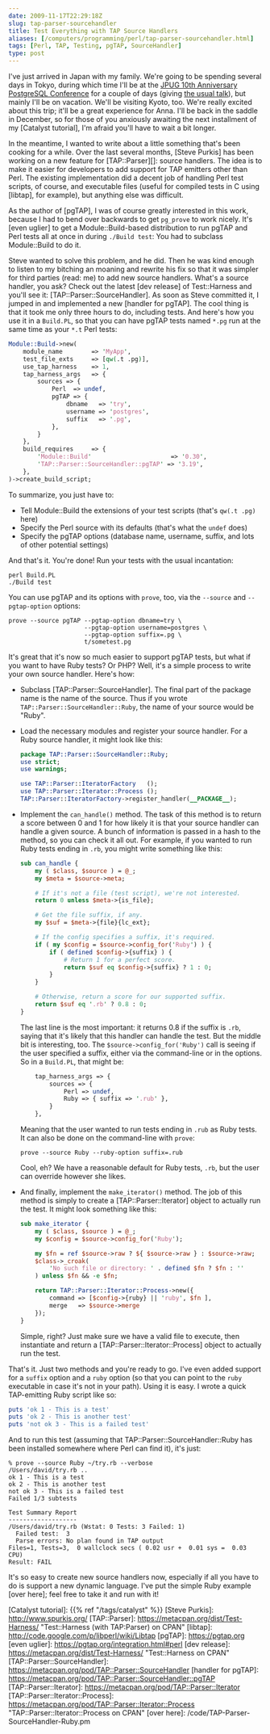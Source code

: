 ```yaml
---
date: 2009-11-17T22:29:18Z
slug: tap-parser-sourcehandler
title: Test Everything with TAP Source Handlers
aliases: [/computers/programming/perl/tap-parser-sourcehandler.html]
tags: [Perl, TAP, Testing, pgTAP, SourceHandler]
type: post
---
```


I've just arrived in Japan with my family. We're going to be spending several
days in Tokyo, during which time I'll be at the [JPUG 10th Anniversary
PostgreSQL Conference] for a couple of days (giving [the usual talk]), but
mainly I'll be on vacation. We'll be visiting Kyoto, too. We're really excited
about this trip; it'll be a great experience for Anna. I'll be back in the
saddle in December, so for those of you anxiously awaiting the next installment
of my [Catalyst tutorial], I'm afraid you'll have to wait a bit longer.

In the meantime, I wanted to write about a little something that's been cooking
for a while. Over the last several months, [Steve Purkis] has been working on a
new feature for [TAP::Parser][]: source handlers. The idea is to make it easier
for developers to add support for TAP emitters other than Perl. The existing
implementation did a decent job of handling Perl test scripts, of course, and
executable files (useful for compiled tests in C using [libtap], for example),
but anything else was difficult.

As the author of [pgTAP], I was of course greatly interested in this work,
because I had to bend over backwards to get `pg_prove` to work nicely. It's
[even uglier] to get a Module::Build-based distribution to run pgTAP and Perl
tests all at once in during `./Build test`: You had to subclass Module::Build to
do it.

Steve wanted to solve this problem, and he did. Then he was kind enough to
listen to my bitching an moaning and rewrite his fix so that it was simpler for
third parties (read: me) to add new source handlers. What's a source handler,
you ask? Check out the latest [dev release] of Test::Harness and you'll see it:
[TAP::Parser::SourceHandler]. As soon as Steve committed it, I jumped in and
implemented a new [handler for pgTAP]. The cool thing is that it took me only
three hours to do, including tests. And here's how you use it in a `Build.PL`,
so that you can have pgTAP tests named `*.pg` run at the same time as your `*.t`
Perl tests:

``` perl
Module::Build->new(
    module_name        => 'MyApp',
    test_file_exts     => [qw(.t .pg)],
    use_tap_harness    => 1,
    tap_harness_args   => {
        sources => {
            Perl  => undef,
            pgTAP => {
                dbname   => 'try',
                username => 'postgres',
                suffix   => '.pg',
            },
        }
    },
    build_requires     => {
        'Module::Build'                      => '0.30',
        'TAP::Parser::SourceHandler::pgTAP' => '3.19',
    },
)->create_build_script;
```

To summarize, you just have to:

-   Tell Module::Build the extensions of your test scripts (that's `qw(.t .pg)`
    here)
-   Specify the Perl source with its defaults (that's what the `undef` does)
-   Specify the pgTAP options (database name, username, suffix, and lots of
    other potential settings)

And that's it. You're done! Run your tests with the usual incantation:

    perl Build.PL
    ./Build test

You can use pgTAP and its options with `prove`, too, via the `--source` and
`--pgtap-option` options:

    prove --source pgTAP --pgtap-option dbname=try \
                         --pgtap-option username=postgres \
                         --pgtap-option suffix=.pg \
                         t/sometest.pg

It's great that it's now so much easier to support pgTAP tests, but what if you
want to have Ruby tests? Or PHP? Well, it's a simple process to write your own
source handler. Here's how:

-   Subclass [TAP::Parser::SourceHandler]. The final part of the package name is
    the name of the source. Thus if you wrote
    `TAP::Parser::SourceHandler::Ruby`, the name of your source would be "Ruby".

-   Load the necessary modules and register your source handler. For a Ruby
    source handler, it might look like this:

    ``` perl
    package TAP::Parser::SourceHandler::Ruby;
    use strict;
    use warnings;

    use TAP::Parser::IteratorFactory   ();
    use TAP::Parser::Iterator::Process ();
    TAP::Parser::IteratorFactory->register_handler(__PACKAGE__);
    ```

-   Implement the `can_handle()` method. The task of this method is to return a
    score between 0 and 1 for how likely it is that your source handler can
    handle a given source. A bunch of information is passed in a hash to the
    method, so you can check it all out. For example, if you wanted to run Ruby
    tests ending in `.rb`, you might write something like this:

    ``` perl
    sub can_handle {
        my ( $class, $source ) = @_;
        my $meta = $source->meta;

        # If it's not a file (test script), we're not interested.
        return 0 unless $meta->{is_file};

        # Get the file suffix, if any.
        my $suf = $meta->{file}{lc_ext};

        # If the config specifies a suffix, it's required.
        if ( my $config = $source->config_for('Ruby') ) {
            if ( defined $config->{suffix} ) {
                # Return 1 for a perfect score.
                return $suf eq $config->{suffix} ? 1 : 0;
            }
        }

        # Otherwise, return a score for our supported suffix.
        return $suf eq '.rb' ? 0.8 : 0;
    }
    ```

    The last line is the most important: it returns 0.8 if the suffix is `.rb`,
    saying that it's likely that this handler can handle the test. But the
    middle bit is interesting, too. The `$source->config_for('Ruby')` call is
    seeing if the user specified a suffix, either via the command-line or in the
    options. So in a `Build.PL`, that might be:

    ``` perl
        tap_harness_args => {
            sources => {
                Perl => undef,
                Ruby => { suffix => '.rub' },
            }
        },
    ```

    Meaning that the user wanted to run tests ending in `.rub` as Ruby tests. It
    can also be done on the command-line with `prove`:

        prove --source Ruby --ruby-option suffix=.rub

    Cool, eh? We have a reasonable default for Ruby tests, `.rb`, but the user
    can override however she likes.

-   And finally, implement the `make_iterator()` method. The job of this method
    is simply to create a [TAP::Parser::Iterator] object to actually run the
    test. It might look something like this:

    ``` perl
    sub make_iterator {
        my ( $class, $source ) = @_;
        my $config = $source->config_for('Ruby');

        my $fn = ref $source->raw ? ${ $source->raw } : $source->raw;
        $class->_croak(
            'No such file or directory: ' . defined $fn ? $fn : ''
        ) unless $fn && -e $fn;

        return TAP::Parser::Iterator::Process->new({
            command => [$config->{ruby} || 'ruby', $fn ],
            merge   => $source->merge
        });
    }
    ```

    Simple, right? Just make sure we have a valid file to execute, then
    instantiate and return a [TAP::Parser::Iterator::Process] object to actually
    run the test.

That's it. Just two methods and you're ready to go. I've even added support for
a `suffix` option and a `ruby` option (so that you can point to the `ruby`
executable in case it's not in your path). Using it is easy. I wrote a quick
TAP-emitting Ruby script like so:

``` ruby
puts 'ok 1 - This is a test'
puts 'ok 2 - This is another test'
puts 'not ok 3 - This is a failed test'
```

And to run this test (assuming that TAP::Parser::SourceHandler::Ruby has been
installed somewhere where Perl can find it), it's just:

    % prove --source Ruby ~/try.rb --verbose
    /Users/david/try.rb .. 
    ok 1 - This is a test
    ok 2 - This is another test
    not ok 3 - This is a failed test
    Failed 1/3 subtests 

    Test Summary Report
    -------------------
    /Users/david/try.rb (Wstat: 0 Tests: 3 Failed: 1)
      Failed test:  3
      Parse errors: No plan found in TAP output
    Files=1, Tests=3,  0 wallclock secs ( 0.02 usr +  0.01 sys =  0.03 CPU)
    Result: FAIL

It's so easy to create new source handlers now, especially if all you have to do
is support a new dynamic language. I've put the simple Ruby example [over here];
feel free to take it and run with it!

  [JPUG 10th Anniversary PostgreSQL Conference]: http://www.postgresql.jp/events/pgcon09j/e/
  [the usual talk]: http://www.postgresql.jp/events/pgcon09j/e/program_2#7
    "Unit Test your Database!"
  [Catalyst tutorial]: {{% ref "/tags/catalyst" %}}
  [Steve Purkis]: http://www.spurkis.org/
  [TAP::Parser]: https://metacpan.org/dist/Test-Harness/
    "Test::Harness (with TAP:Parser) on CPAN"
  [libtap]: http://code.google.com/p/libperl/wiki/Libtap
  [pgTAP]: https://pgtap.org
  [even uglier]: https://pgtap.org/integration.html#perl
  [dev release]: https://metacpan.org/dist/Test-Harness/
    "Test::Harness on CPAN"
  [TAP::Parser::SourceHandler]: https://metacpan.org/pod/TAP::Parser::SourceHandler
  [handler for pgTAP]: https://metacpan.org/pod/TAP::Parser::SourceHandler::pgTAP
  [TAP::Parser::Iterator]: https://metacpan.org/pod/TAP::Parser::Iterator
  [TAP::Parser::Iterator::Process]: https://metacpan.org/pod/TAP::Parser::Iterator::Process
    "TAP::Parser::Iterator::Process on CPAN"
  [over here]: /code/TAP-Parser-SourceHandler-Ruby.pm
